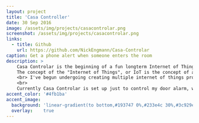 ```yaml
---
layout: project
title: 'Casa Controller'
date: 30 Sep 2016
image: /assets/img/projects/casacontrolar.png
screenshot: /assets/img/projects/casacontrolar.png
links:
  - title: Github
    url: https://github.com/NickEngmann/Casa-Controlar
caption: Get a phone alert when someone enters the room
description: >
    Casa Controlar is the beginning of a fun longterm Internet of Things project<br>
    The concept of the "Internet of Things", or IoT is the concept of attaching internet connectivity to everyday items in the home.
    <br> I've begun undergoing creating multiple internet of things products for my apartment, all of which I can either control or get data from using a smartphone application I made called Casa Controlar.
    <br>
    Currently Casa Controlar is set up just to control my door alarm, which gives me a phone alert in the form of an on screen notification and musical notification when a friend enters my apartment.<br>
accent_color: '#4fb1ba'
accent_image:
  background: 'linear-gradient(to bottom,#193747 0%,#233e4c 30%,#3c929e 50%,#d5d5d4 70%,#cdccc8 100%)'
  overlay:    true
---
```

